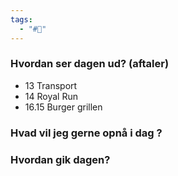 ```yaml
---
tags:
  - "#📅"
---
```

### Hvordan ser dagen ud? (aftaler)

- 13 Transport 
- 14 Royal Run
- 16.15 Burger grillen 
### Hvad vil jeg gerne opnå i dag ?


### Hvordan gik dagen?